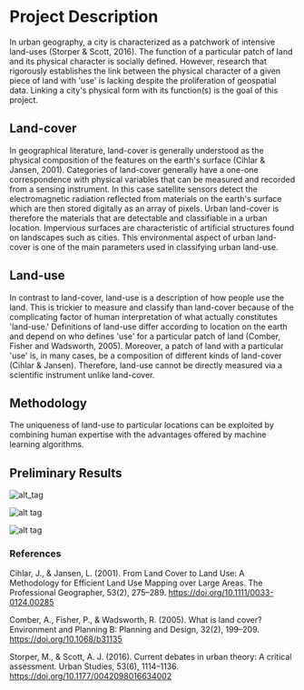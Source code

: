 # Project Description

In urban geography, a city is characterized as a patchwork of intensive land-uses (Storper & Scott, 2016). The function of a particular patch of land and its physical character is socially defined. However, research that rigorously establishes the link between the physical character of a given piece of land with 'use' is lacking despite the proliferation of geospatial data. Linking a city's physical form with its function(s) is the goal of this project. 

## Land-cover
In geographical literature, land-cover is generally understood as the physical composition of the features on the earth's surface (Cihlar & Jansen, 2001). Categories of land-cover generally have a one-one correspondence with physical variables that can be measured and recorded from a sensing instrument. In this case satellite sensors detect the electromagnetic radiation reflected from materials on the earth's surface which are then stored digitally as an array of pixels. Urban land-cover is therefore the materials that are detectable and classifiable in a urban location. Impervious surfaces are characteristic of artificial structures found on landscapes such as cities. This environmental aspect of urban land-cover is one of the main parameters used in classifying urban land-use.

## Land-use
In contrast to land-cover, land-use is a description of how people use the land. This is trickier to measure and classify than land-cover because of the complicating factor of human interpretation of what actually constitutes 'land-use.' Definitions of land-use differ according to location on the earth and depend on who defines 'use' for a particular patch of land (Comber, Fisher and Wadsworth, 2005). Moreover, a patch of land with a particular 'use' is, in many cases, be a composition of different kinds of land-cover (Cihlar & Jansen). Therefore, land-use cannot be directly measured via a scientific instrument unlike land-cover.

## Methodology
The uniqueness of land-use to particular locations can be exploited by combining human expertise with the advantages offered by machine learning algorithms.

## Preliminary Results

![alt_tag](https://github.com/tropicalmentat/land-cover-to-land-use-classification/blob/master/general_workflow.png)

![alt tag](https://github.com/tropicalmentat/land-cover-to-land-use-classification/blob/master/prelim%20land%20cover.png)

![alt tag](https://github.com/tropicalmentat/land-cover-to-land-use-classification/blob/master/land-use%20classification.png)

### References

Cihlar, J., & Jansen, L. (2001). From Land Cover to Land Use: A Methodology for Efficient Land Use Mapping over Large Areas. The Professional Geographer, 53(2), 275–289. https://doi.org/10.1111/0033-0124.00285

Comber, A., Fisher, P., & Wadsworth, R. (2005). What is land cover? Environment and Planning B: Planning and Design, 32(2), 199–209. https://doi.org/10.1068/b31135

Storper, M., & Scott, A. J. (2016). Current debates in urban theory: A critical assessment. Urban Studies, 53(6), 1114–1136. https://doi.org/10.1177/0042098016634002



